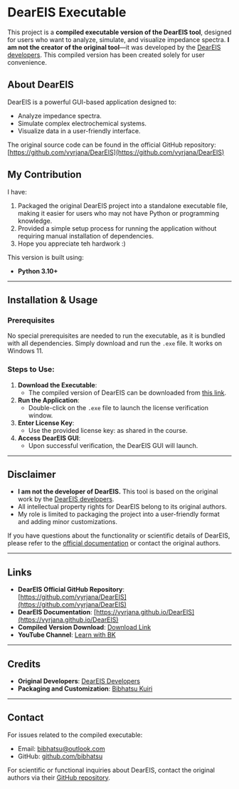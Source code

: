 # DearEIS Executable

This project is a **compiled executable version of the DearEIS tool**, designed for users who want to analyze, simulate, and visualize impedance spectra. **I am not the creator of the original tool**—it was developed by the [DearEIS developers](https://github.com/vyrjana/DearEIS). This compiled version has been created solely for user convenience.

## About DearEIS

DearEIS is a powerful GUI-based application designed to:
- Analyze impedance spectra.
- Simulate complex electrochemical systems.
- Visualize data in a user-friendly interface.

The original source code can be found in the official GitHub repository:
[https://github.com/vyrjana/DearEIS](https://github.com/vyrjana/DearEIS)

## My Contribution

I have:
1. Packaged the original DearEIS project into a standalone executable file, making it easier for users who may not have Python or programming knowledge.
2. Provided a simple setup process for running the application without requiring manual installation of dependencies.
3. Hope you appreciate teh hardwork :)

This version is built using:
- **Python 3.10+**

---

## Installation & Usage

### Prerequisites
No special prerequisites are needed to run the executable, as it is bundled with all dependencies. Simply download and run the `.exe` file. It works on Windows 11. 

### Steps to Use:
1. **Download the Executable**:
   - The compiled version of DearEIS can be downloaded from [this link](#).
2. **Run the Application**:
   - Double-click on the `.exe` file to launch the license verification window.
3. **Enter License Key**:
   - Use the provided license key: as shared in the course.
4. **Access DearEIS GUI**:
   - Upon successful verification, the DearEIS GUI will launch.

---



## Disclaimer

- **I am not the developer of DearEIS.** This tool is based on the original work by the [DearEIS developers](https://github.com/vyrjana/DearEIS).
- All intellectual property rights for DearEIS belong to its original authors.
- My role is limited to packaging the project into a user-friendly format and adding minor customizations.

If you have questions about the functionality or scientific details of DearEIS, please refer to the [official documentation](https://vyrjana.github.io/DearEIS) or contact the original authors.

---

## Links

- **DearEIS Official GitHub Repository**: [https://github.com/vyrjana/DearEIS](https://github.com/vyrjana/DearEIS)
- **DearEIS Documentation**: [https://vyrjana.github.io/DearEIS](https://vyrjana.github.io/DearEIS)
- **Compiled Version Download**: [Download Link](#)
- **YouTube Channel**: [Learn with BK](https://www.youtube.com/@LearnwithBK)

---

## Credits

- **Original Developers**: [DearEIS Developers](https://github.com/vyrjana/DearEIS)
- **Packaging and Customization**: [Bibhatsu Kuiri](https://bio.link/bibhatsu)

---

## Contact

For issues related to the compiled executable:
- Email: bibhatsu@outlook.com
- GitHub: [github.com/bibhatsu](https://github.com/bibhatsu)

For scientific or functional inquiries about DearEIS, contact the original authors via their [GitHub repository](https://github.com/vyrjana/DearEIS/issues).

